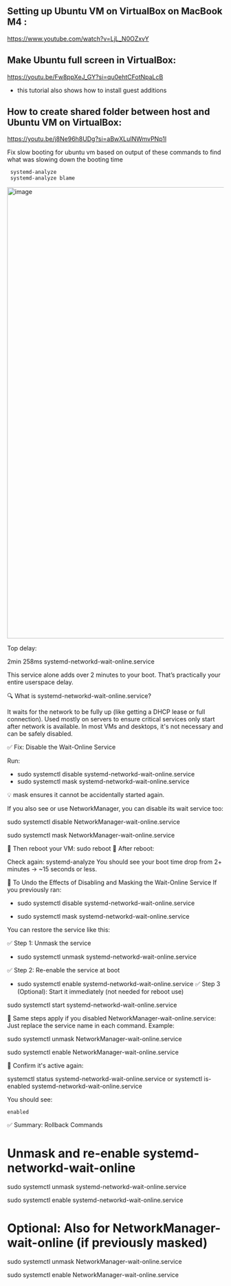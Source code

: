 ## Setting up Ubuntu VM on VirtualBox on MacBook M4 :
https://www.youtube.com/watch?v=LjL_N0OZxvY

## Make Ubuntu full screen in VirtualBox:
https://youtu.be/Fw8ppXeJ_GY?si=qu0ehtCFotNpaLcB
- this tutorial also shows how to install guest additions

## How to create shared folder between host and Ubuntu VM on VirtualBox:
https://youtu.be/j8Ne96h8UDg?si=aBwXLuINWmvPNp1l


Fix slow booting for ubuntu vm based on output of these commands to find what was slowing down the booting time


     systemd-analyze
     systemd-analyze blame

<img width="834" height="1050" alt="image" src="https://github.com/user-attachments/assets/c3858581-9f21-4ea7-a27c-97ae02c66da2" />


Top delay:

2min 258ms systemd-networkd-wait-online.service

This service alone adds over 2 minutes to your boot. That’s practically your entire userspace delay.

🔍 What is systemd-networkd-wait-online.service?

It waits for the network to be fully up (like getting a DHCP lease or full connection).
Used mostly on servers to ensure critical services only start after network is available.
In most VMs and desktops, it's not necessary and can be safely disabled.

✅ Fix: Disable the Wait-Online Service

Run:
- sudo systemctl disable systemd-networkd-wait-online.service
- sudo systemctl mask systemd-networkd-wait-online.service
  
💡 mask ensures it cannot be accidentally started again.


If you also see or use NetworkManager, you can disable its wait service too:

sudo systemctl disable NetworkManager-wait-online.service

sudo systemctl mask NetworkManager-wait-online.service

🔁 Then reboot your VM:
sudo reboot
🧪 After reboot:

Check again:
systemd-analyze
You should see your boot time drop from 2+ minutes → ~15 seconds or less.

🔁 To Undo the Effects of Disabling and Masking the Wait-Online Service
If you previously ran:

- sudo systemctl disable systemd-networkd-wait-online.service

- sudo systemctl mask systemd-networkd-wait-online.service
  
You can restore the service like this:

✅ Step 1: Unmask the service

- sudo systemctl unmask systemd-networkd-wait-online.service

✅ Step 2: Re-enable the service at boot

- sudo systemctl enable systemd-networkd-wait-online.service
✅ Step 3 (Optional): Start it immediately (not needed for reboot use)

sudo systemctl start systemd-networkd-wait-online.service

🔁 Same steps apply if you disabled NetworkManager-wait-online.service:
Just replace the service name in each command.
Example:

sudo systemctl unmask NetworkManager-wait-online.service

sudo systemctl enable NetworkManager-wait-online.service

🧪 Confirm it's active again:

systemctl status systemd-networkd-wait-online.service
or
systemctl is-enabled systemd-networkd-wait-online.service

You should see:

`enabled`

✅ Summary: Rollback Commands

# Unmask and re-enable systemd-networkd-wait-online

sudo systemctl unmask systemd-networkd-wait-online.service

sudo systemctl enable systemd-networkd-wait-online.service

# Optional: Also for NetworkManager-wait-online (if previously masked)

sudo systemctl unmask NetworkManager-wait-online.service

sudo systemctl enable NetworkManager-wait-online.service
